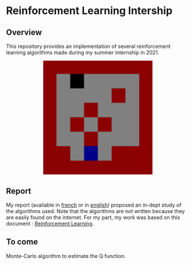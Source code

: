 # Reinforcement Learning Intership
## Overview
This repository provides an implementation of several reinforcement learning algorithms made during my summer internship in 2021.

<p align="center">
  <img src="Images/GIF.gif" width="300" title="Qlearning applied to find the shortest way in a maze">
</p>

## Report
My report (available in [french](https://github.com/LounesMD/Stage2021_RL/blob/main/CompteRendu.pdf) or in [english](https://www.google.com)) proposed an in-dept study of the algorithms used. Note that the algorithms are not written because they are easily found on the internet. For my part, my work was based on this document : [Reinforcement Learning](https://philippe-preux.github.io/Documents/digest-ar.pdf).

## To come
Monte-Carlo algorithm to estimate the Q function.
